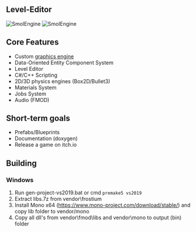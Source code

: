 ## Level-Editor
![SmolEngine](https://i.imgur.com/f09k9sF.png)
![SmolEngine](https://i.imgur.com/Eso9Lk3.png)

## Core Features

- Custom [graphics engine](https://github.com/YellowDummy/Frostium3D)
- Data-Oriented Entity Component System
- Level Editor
- C#/C++ Scripting
- 2D/3D physics engines (Box2D/Bullet3)
- Materials System
- Jobs System
- Audio (FMOD)

## Short-term goals
- Prefabs/Blueprints
- Documentation (doxygen)
- Release a game on itch.io

## Building
### Windows
1. Run gen-project-vs2019.bat or cmd ```premake5 vs2019```
2. Extract libs.7z from vendor\frostium
3. Install Mono x64 (https://www.mono-project.com/download/stable/) and copy lib folder to vendor/mono
4. Copy all dll's from vendor\fmod\libs and vendor\mono to output (bin) folder 